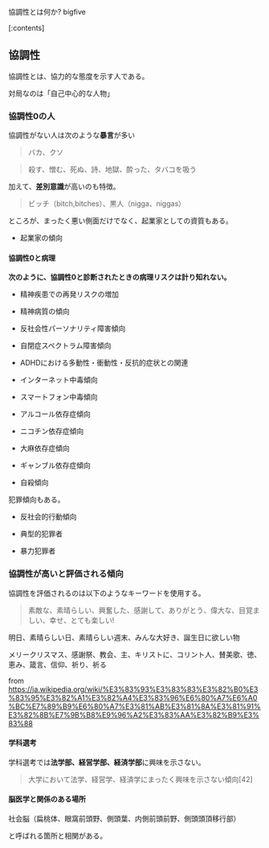協調性とは何か?
bigfive




[:contents]




## 協調性



協調性とは、協力的な態度を示す人である。

対局なのは「自己中心的な人物」



### 協調性0の人



協調性がない人は次のような**暴言**が多い



> バカ、クソ

> 殺す、憎む、死ぬ、詩、地獄、酔った、タバコを吸う



加えて、**差別意識**が高いのも特徴。



> ビッチ（bitch,bitches）、黒人（nigga、niggas）



ところが、まったく悪い側面だけでなく、起業家としての資質もある。



- 起業家の傾向





#### 協調性0と病理



**次のように、協調性0と診断されたときの病理リスクは計り知れない。**



- 精神疾患での再発リスクの増加

- 精神病質の傾向

- 反社会性パーソナリティ障害傾向

- 自閉症スペクトラム障害傾向

- ADHDにおける多動性・衝動性・反抗的症状との関連

- インターネット中毒傾向

- スマートフォン中毒傾向

- アルコール依存症傾向

- ニコチン依存症傾向

- 大麻依存症傾向

- ギャンブル依存症傾向

- 自殺傾向



犯罪傾向もある。



- 反社会的行動傾向

- 典型的犯罪者

- 暴力犯罪者





### 協調性が高いと評価される傾向



協調性を評価されるのは以下のようなキーワードを使用する。



> 素敵な、素晴らしい、興奮した、感謝して、ありがとう、偉大な、目覚ましい、幸せ、とても楽しい!

明日、素晴らしい日、素晴らしい週末、みんな大好き、誕生日に欲しい物

メリークリスマス、感謝祭、教会、主、キリストに、コリント人、賛美歌、徳、恵み、箴言、信仰、祈り、祈る



from https://ja.wikipedia.org/wiki/%E3%83%93%E3%83%83%E3%82%B0%E3%83%95%E3%82%A1%E3%82%A4%E3%83%96%E6%80%A7%E6%A0%BC%E7%89%B9%E6%80%A7%E3%81%AB%E3%81%8A%E3%81%91%E3%82%8B%E7%9B%B8%E9%96%A2%E3%83%AA%E3%82%B9%E3%83%88



#### 学科選考



学科選考では**法学部、経営学部、経済学部**に興味を示さない。



> 大学において法学、経営学、経済学にまったく興味を示さない傾向[42]





#### 脳医学と関係のある場所



社会脳（扁桃体、眼窩前頭野、側頭葉、内側前頭前野、側頭頭頂移行部）

と呼ばれる箇所と相関がある。



